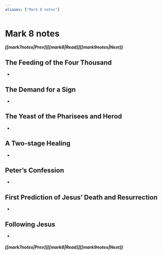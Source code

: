 ```yaml
---
aliases: ["Mark 8 notes"]
---
```

# Mark 8 notes
##### <span class=arrow-left></span>[[mark7notes|Prev]]<span class=navigation-separator></span>[[mark8|Read]]<span class=navigation-separator></span>[[mark9notes|Next]]<span class=arrow-right></span>
## The Feeding of the Four Thousand
- 
## The Demand for a Sign
- 
## The Yeast of the Pharisees and Herod
- 
## A Two-stage Healing
- 
## Peter’s Confession
- 
## First Prediction of Jesus’ Death and Resurrection
- 
## Following Jesus
- 
##### <span class=arrow-left></span>[[mark7notes|Prev]]<span class=navigation-separator></span>[[mark8|Read]]<span class=navigation-separator></span>[[mark9notes|Next]]<span class=arrow-right></span>